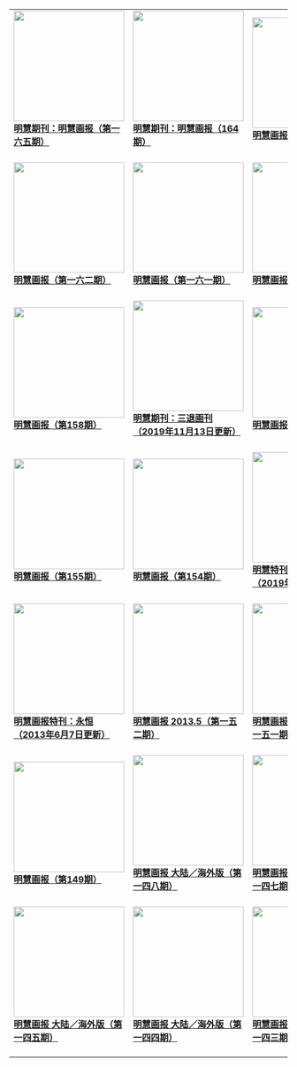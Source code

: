|||||
|---|---|---|---|
|[<img width="200px" src="http://qikan.minghui.org//html/images/blank_qikan_nocross.jpg" ><br/><b> 明慧期刊：明慧画报（第一六五期）</b><br/><br/>](../pages/huabao/200691.md)|[<img width="200px" src="http://qikan.minghui.org/mhqkpage/qikanimage/2020/11/17/mhhb-164-a4-read-cover.png" ><br/><b> 明慧期刊：明慧画报（164期）</b><br/><br/>](../pages/huabao/200252.md)|[<img width="200px" src="http://qikan.minghui.org/mhqkpage/qikanimage/2020/08/10/mhhb-163-a4-read-cover.png" ><br/><b> 明慧画报（第一六三期）</b><br/><br/>](../pages/huabao/198804.md)|[<img width="200px" src="http://qikan.minghui.org/mhqkpage/qikanimage/2020/03/17/mhhb-tk-read0425-cover.png" ><br/><b> 明慧期刊：明慧画报（特刊）</b><br/><br/>](../pages/huabao/196862.md)|
|[<img width="200px" src="http://qikan.minghui.org/mhqkpage/qikanimage/2019/12/28/mhhb-162-a4-read-cover.png" ><br/><b> 明慧画报（第一六二期）</b><br/><br/>](../pages/huabao/195810.md)|[<img width="200px" src="http://qikan.minghui.org/mhqkpage/qikanimage/2019/07/17/mhhb-161-a4-read-cover.png" ><br/><b> 明慧画报（第一六一期）</b><br/><br/>](../pages/huabao/193592.md)|[<img width="200px" src="http://qikan.minghui.org/mhqkpage/qikanimage/2019/01/24/mhhb-160-read-cover.png" ><br/><b> 明慧画报（160期）</b><br/><br/>](../pages/huabao/191494.md)|[<img width="200px" src="http://qikan.minghui.org/mhqkpage/qikanimage/2018/09/13/mhhb-159-read-cover.png" ><br/><b> 明慧画报（159期）</b><br/><br/>](../pages/huabao/189779.md)|
|[<img width="200px" src="http://qikan.minghui.org/mhqkpage/qikanimage/2018/02/15/mhhb-158-read-cover.png" ><br/><b> 明慧画报（第158期）</b><br/><br/>](../pages/huabao/187044.md)|[<img width="200px" src="http://qikan.minghui.org/mhqkpage/qikanimage/2016/08/29/sthk-2in1-read-cover.png" ><br/><b> 明慧期刊：三退画刊（2019年11月13日更新）</b><br/><br/>](../pages/huabao/178729.md)|[<img width="200px" src="http://qikan.minghui.org/mhqkpage/qikanimage/2016/03/06/mhhb157-read-cover.png" ><br/><b> 明慧画报（第157期）</b><br/><br/>](../pages/huabao/176011.md)|[<img width="200px" src="http://qikan.minghui.org/mhqkpage/qikanimage/2015/10/22/mhhb-156-read-cover.png" ><br/><b> 明慧画报（第156期）</b><br/><br/>](../pages/huabao/173827.md)|
|[<img width="200px" src="http://qikan.minghui.org/mhqkpage/qikanimage/2014/12/20/mhhb-155-read-cover.png" ><br/><b> 明慧画报（第155期）</b><br/><br/>](../pages/huabao/169274.md)|[<img width="200px" src="http://qikan.minghui.org/mhqkpage/qikanimage/2013/12/20/mhhb-154-china-read-a4-cover.png" ><br/><b> 明慧画报（第154期）</b><br/><br/>](../pages/huabao/163620.md)|[<img width="200px" src="http://qikan.minghui.org/mhqkpage/qikanimage/2013/07/24/zhenxianghuakan-sj-cover.png" ><br/><b> 明慧特刊：真相画刊（2019年12月23日更新）</b><br/><br/>](../pages/huabao/161291.md)|[<img width="200px" src="http://qikan.minghui.org/mhqkpage/qikanimage/2013/07/18/mhhb-153-china-read-a4-cover.png" ><br/><b> 明慧画报（第153期）</b><br/><br/>](../pages/huabao/161179.md)|
|[<img width="200px" src="http://qikan.minghui.org/mhqkpage/qikanimage/2013/05/28/yongheng-new-44-read-cover.png" ><br/><b> 明慧画报特刊：永恒（2013年6月7日更新）</b><br/><br/>](../pages/huabao/159976.md)|[<img width="200px" src="http://qikan.minghui.org/mhqkpage/qikanimage/2013/05/09/mhhb-152-china-read-a5-cover.png" ><br/><b> 明慧画报 2013.5（第一五二期）</b><br/><br/>](../pages/huabao/156522.md)|[<img width="200px" src="http://qikan.minghui.org/mhqkpage/qikanimage/2013/02/04/mhhb-151-china-read-cover.png" ><br/><b> 明慧画报 大陆／海外版（第一五一期）</b><br/><br/>](../pages/huabao/156559.md)|[<img width="200px" src="http://qikan.minghui.org/mhqkpage/qikanimage/2013/01/06/mhhb-150-china-read-cover.png" ><br/><b> 明慧画报 大陆／海外版（第一五零期）</b><br/><br/>](../pages/huabao/156572.md)|
|[<img width="200px" src="http://qikan.minghui.org/mhqkpage/qikanimage/2012/11/05/mhhb-149a-china-read-cover.png" ><br/><b> 明慧画报（第149期）</b><br/><br/>](../pages/huabao/156598.md)|[<img width="200px" src="http://qikan.minghui.org/mhqkpage/qikanimage/2012/09/09/mhhb-148-china-read-cover.png" ><br/><b> 明慧画报 大陆／海外版（第一四八期）</b><br/><br/>](../pages/huabao/156629.md)|[<img width="200px" src="http://qikan.minghui.org/mhqkpage/qikanimage/2012/06/18/mhhb-147-china-read-cover.png" ><br/><b> 明慧画报 大陆／海外版（第一四七期）</b><br/><br/>](../pages/huabao/156683.md)|[<img width="200px" src="http://qikan.minghui.org/mhqkpage/qikanimage/2012/04/28/mhhb-146-china-review1-cover.png" ><br/><b> 明慧画报 大陆／海外版（第一四六期）</b><br/><br/>](../pages/huabao/156710.md)|
|[<img width="200px" src="http://qikan.minghui.org/mhqkpage/qikanimage/2012/02/23/mhhb-145-china-read-cover.png" ><br/><b> 明慧画报 大陆／海外版（第一四五期）</b><br/><br/>](../pages/huabao/156751.md)|[<img width="200px" src="http://qikan.minghui.org/mhqkpage/qikanimage/2011/12/31/mhhb-144-china-review-cover.png" ><br/><b> 明慧画报 大陆／海外版（第一四四期）</b><br/><br/>](../pages/huabao/156771.md)|[<img width="200px" src="http://qikan.minghui.org/mhqkpage/qikanimage/2011/10/20/mhhb-143-china-wz-reader-cover.png" ><br/><b> 明慧画报 大陆／海外版（第一四三期）</b><br/><br/>](../pages/huabao/156807.md)|[<img width="200px" src="http://qikan.minghui.org/mhqkpage/qikanimage/2011/08/13/mhhb-142-reader-cover.png" ><br/><b> 明慧画报 大陆／海外版（第一四二期）</b><br/><br/>](../pages/huabao/156830.md)|
